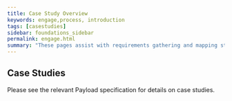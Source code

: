 ```yaml
---
title: Case Study Overview
keywords: engage,process, introduction
tags: [casestudies]
sidebar: foundations_sidebar
permalink: engage.html
summary: "These pages assist with requirements gathering and mapping stages of a FHIR ITK3 Messaging Solution development process."
---
```


## Case Studies  ##

Please see the relevant Payload specification for details on case studies.


